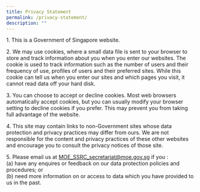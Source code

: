 ```yaml
---
title: Privacy Statement
permalink: /privacy-statement/
description: ""
---
```

1\. This is a Government of Singapore website.  
  
2\. We may use cookies, where a small data file is sent to your browser to store and track information about you when you enter our websites. The cookie is used to track information such as the number of users and their frequency of use, profiles of users and their preferred sites. While this cookie can tell us when you enter our sites and which pages you visit, it cannot read data off your hard disk.   
  
3\. You can choose to accept or decline cookies. Most web browsers automatically accept cookies, but you can usually modify your browser setting to decline cookies if you prefer. This may prevent you from taking full advantage of the website.  
  
4\. This site may contain links to non-Government sites whose data protection and privacy practices may differ from ours. We are not responsible for the content and privacy practices of these other websites and encourage you to consult the privacy notices of those site.  
  
5\. Please email us at [MOE\_SSRC\_secretariat@moe.gov.sg](mailto:MOE_SSRC_secretariat@moe.gov.sg) if you :<br>
(a) have any enquires or feedback on our data protection policies and procedures; or<br>
(b) need more information on or access to data which you have provided to us in the past.